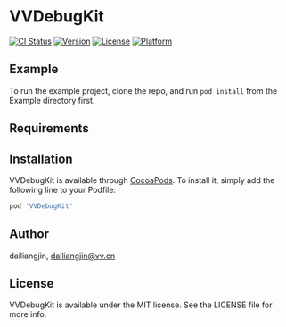 # VVDebugKit

[![CI Status](https://img.shields.io/travis/dailiangjin/VVDebugKit.svg?style=flat)](https://travis-ci.org/dailiangjin/VVDebugKit)
[![Version](https://img.shields.io/cocoapods/v/VVDebugKit.svg?style=flat)](https://cocoapods.org/pods/VVDebugKit)
[![License](https://img.shields.io/cocoapods/l/VVDebugKit.svg?style=flat)](https://cocoapods.org/pods/VVDebugKit)
[![Platform](https://img.shields.io/cocoapods/p/VVDebugKit.svg?style=flat)](https://cocoapods.org/pods/VVDebugKit)

## Example

To run the example project, clone the repo, and run `pod install` from the Example directory first.

## Requirements

## Installation

VVDebugKit is available through [CocoaPods](https://cocoapods.org). To install
it, simply add the following line to your Podfile:

```ruby
pod 'VVDebugKit'
```

## Author

dailiangjin, dailiangjin@vv.cn

## License

VVDebugKit is available under the MIT license. See the LICENSE file for more info.
